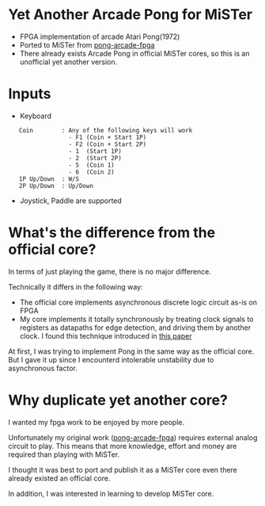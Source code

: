 # Yet Another Arcade Pong for MiSTer

+ FPGA implementation of arcade Atari Pong(1972)
+ Ported to MiSTer from [pong-arcade-fpga](https://github.com/bellwood420/pong-arcade-fpga) 
+ There already exists Arcade Pong in official MiSTer cores, so this is an unofficial yet another version.

# Inputs
+ Keyboard
```
   Coin        : Any of the following keys will work
                 - F1 (Coin + Start 1P) 
                 - F2 (Coin + Start 2P)
                 - 1  (Start 1P)
                 - 2  (Start 2P)
                 - 5  (Coin 1)
                 - 6  (Coin 2)
   1P Up/Down  : W/S
   2P Up/Down  : Up/Down
```
+ Joystick, Paddle are supported

# What's the difference from the official core?
In terms of just playing the game, there is no major difference.

Technically it differs in the following way:
+ The official core implements asynchronous discrete logic circuit as-is on FPGA
+ My core implements it totally synchronously by treating clock signals to registers as datapaths for edge detection, and driving them by another clock.
I found this technique introduced in [this paper](http://www.cs.columbia.edu/~sedwards/papers/edwards2012reconstructing.pdf)

At first, I was trying to implement Pong in the same way as the official core.
But I gave it up since I encounterd intolerable unstability due to asynchronous factor.

# Why duplicate yet another core?
I wanted my fpga work to be enjoyed by more people.

Unfortunately my original work ([pong-arcade-fpga](https://github.com/bellwood420/pong-arcade-fpga)) requires external analog circuit to play.
This means that more knowledge, effort and money are required than playing with MiSTer. 

I thought it was best to port and publish it as a MiSTer core even there already existed an official core.

In addition, I was interested in learning to develop MiSTer core.